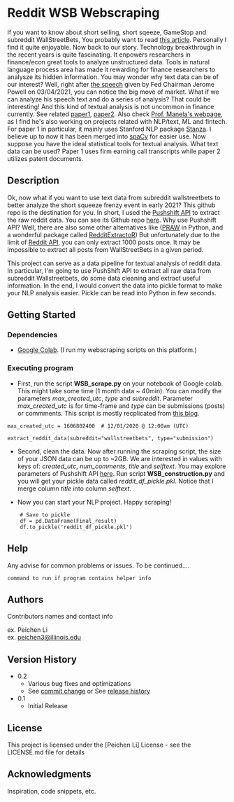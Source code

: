 # Reddit WSB Webscraping

If you want to know about short selling, short sqeeze, GameStop and subreddit WallStreetBets, You probably want to read [this article](https://www.gq.com.au/success/finance/your-guide-to-gamestop-rwallstreetbets-and-the-short-squeeze-that-has-wall-st-in-chaos/news-story/46e90e8b16744794bfaadd5089afcc15).
Personally I find it quite enjoyable. Now back to our story. Technology breakthrough in the recent years is quite fascinating. It enpowers researchers in finance/econ great tools to analyze unstructured data.
Tools in natural language process area has made it rewarding for finance researchers to analysze its hidden information. You may wonder why text data can be of our interest? Well, right after [the speech](https://www.wsj.com/articles/feds-powell-to-take-questions-on-job-market-interest-rates-bond-yields-11614872817) given by Fed Chairman Jerome Powell on 03/04/2021, you can notice the big move of market.
What if we can analyze his speech text and do a series of analysis? That could be interesting! And this kind of textual analysis is not uncommon in finance currently. See related [paper1](https://github.com/MS20190155/Measuring-Corporate-Culture-Using-Machine-Learning),
[paper2](https://papers.ssrn.com/sol3/papers.cfm?abstract_id=3286887). Also check [Prof. Manela's webpage](http://apps.olin.wustl.edu/faculty/manela/), as I find he's also working on projects related with NLP/text, ML and fintech.
For paper 1 in particular, it mainly uses Stanford NLP package [Stanza](https://stanfordnlp.github.io/stanza/index.html). I believe up to now it has been merged into [spaCy](https://spacy.io/universe/project/spacy-stanza) for easier use.
Now suppose you have the ideal statistical tools for textual analysis. What text data can be used? Paper 1 uses firm earning call transcripts while paper 2 utilizes patent documents.

## Description

Ok, now what if you want to use text data from subreddit wallstreetbets to better analyze the short squeeze frenzy event in early 2021? This github repo is the destination for you.
In short, I used the [Pushshift API](https://pushshift.io/) to extract the raw reddit data. You can see its Github repo [here](https://github.com/pushshift/api).
Why use Pushshift API? Well, there are also some other alternatives like ([PRAW](https://praw.readthedocs.io/en/latest/) in Python, and a wonderful package called [RedditExtractoR](https://cran.r-project.org/web/packages/RedditExtractoR/RedditExtractoR.pdf))
But unfortunately due to the limit of [Reddit API](https://www.reddit.com/dev/api/), you can only extract 1000 posts once. It may be impossible to extract all posts from WallStreetBets in a given period.

This project can serve as a data pipeline for textual analysis of reddit data. In particular, I'm going to use PushShift API to extract all raw data from subreddit Wallstreetbets, do some data cleaning and extract useful information.
In the end, I would convert the data into pickle format to make your NLP analysis easier. Pickle can be read into Python in few seconds.

## Getting Started

### Dependencies

* [Google Colab](https://colab.research.google.com/). (I run my webscraping scripts on this platform.)


### Executing program

* First, run the script **WSB_scrape.py** on your notebook of Google colab. This might take some time (1 month data ~ 40min). You can modify the parameters *max_created_utc*, *type* and *subreddit*. Parameter *max_created_utc* is for time-frame and *type* can be submissions (posts) or commments. This script is mostly recplicated from [this blog](https://www.osrsbox.com/blog/2019/03/18/watercooler-scraping-an-entire-subreddit-2007scape/).
```
max_created_utc = 1606802400  # 12/01/2020 @ 12:00am (UTC)

extract_reddit_data(subreddit="wallstreetbets", type="submission")
```
* Second, clean the data. Now after running the scraping script, the size of your JSON data can be up to ~2GB. We are interested in values with keys of: *created_utc*, *num_comments*, *title* and *selftext*. You may explore parameters of Pushshift API [here](https://pushshift.io/). Run script **WSB_construction.py** and you will get your pickle data called *reddit_df_pickle.pkl*. Notice that I merge column *title* into column *selftext*.

* Now you can start your NLP project. Happy scraping!
```
    # Save to pickle
    df = pd.DataFrame(Final_result)
    df.to_pickle('reddit_df_pickle.pkl')
```
## Help

Any advise for common problems or issues. To be continued....
```
command to run if program contains helper info
```

## Authors

Contributors names and contact info

ex. Peichen Li  
ex. peichen3@illinois.edu

## Version History

* 0.2
    * Various bug fixes and optimizations
    * See [commit change]() or See [release history]()
* 0.1
    * Initial Release

## License

This project is licensed under the [Peichen Li] License - see the LICENSE.md file for details

## Acknowledgments

Inspiration, code snippets, etc.


